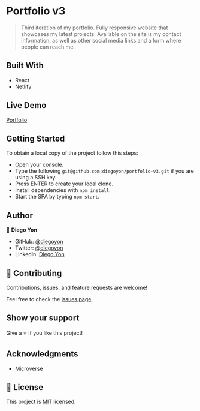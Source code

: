 # Portfolio v3

> Third iteration of my portfolio. Fully responsive website that showcases my latest projects. Available on the site is my contact information, as well as other social media links and a form where people can reach me.

## Built With

- React
- Netlify

## Live Demo

[Portfolio](https://diego-yon-portfolio.netlify.app/)

## Getting Started

To obtain a local copy of the project follow this steps:

- Open your console.
- Type the following `git@github.com:diegoyon/portfolio-v3.git` if you are using a SSH key.
- Press ENTER to create your local clone.
- Install dependencies with `npm install`.
- Start the SPA by typing `npm start`.

## Author

👤 **Diego Yon**

- GitHub: [@diegoyon](https://github.com/diegoyon)
- Twitter: [@diegoyon](https://twitter.com/diegoyon)
- LinkedIn: [Diego Yon](https://www.linkedin.com/in/diego-yon/)

## 🤝 Contributing

Contributions, issues, and feature requests are welcome!

Feel free to check the [issues page](../../issues/).

## Show your support

Give a ⭐️ if you like this project!

## Acknowledgments

- Microverse

## 📝 License

This project is [MIT](./LICENSE) licensed.
